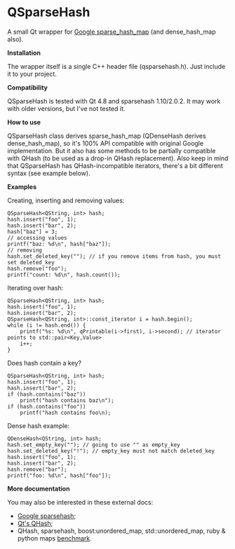 QSparseHash
===========

A small Qt wrapper for [Google sparse_hash_map](https://code.google.com/p/sparsehash/) (and dense_hash_map also).

**Installation**

The wrapper itself is a single C++ header file (qsparsehash.h). Just include it to your project.

**Compatibility**

QSparseHash is tested with Qt 4.8 and sparsehash 1.10/2.0.2. It may work with older versions, but I've not tested it.

**How to use**

QSparseHash class derives sparse_hash_map (QDenseHash derives dense_hash_map), so it's 100% API compatible with original Google implementation. But it also has some methods to be partially compatible with QHash (to be used as a drop-in QHash replacement). Also keep in mind that QSparseHash has QHash-incompatible iterators, there's a bit different syntax (see example below).

**Examples**

Creating, inserting and removing values:

    QSparseHash<QString, int> hash;
    hash.insert("foo", 1);
    hash.insert("bar", 2);
    hash["baz"] = 3;
    // accessing values
    printf("baz: %d\n", hash["baz"]);
    // removing
    hash.set_deleted_key(""); // if you remove items from hash, you must set deleted_key
    hash.remove("foo");
    printf("count: %d\n", hash.count());
    
Iterating over hash:

    QSparseHash<QString, int> hash;
    hash.insert("foo", 1);
    hash.insert("bar", 2);
    QSparseHash<QString, int>::const_iterator i = hash.begin();
    while (i != hash.end()) {
        printf("%s: %d\n", qPrintable(i->first), i->second); // iterator points to std::pair<Key,Value>
        i++;
    }
    
Does hash contain a key?

    QSparseHash<QString, int> hash;
    hash.insert("foo", 1);
    hash.insert("bar", 2);
    if (hash.contains("baz"))
        printf("hash contains baz\n");
    if (hash.contains("foo"))
        printf("hash contains foo\n);
        
Dense hash example:

    QDenseHash<QString, int> hash; 
    hash.set_empty_key(""); // going to use "" as empty_key
    hash.set_deleted_key("!"); // empty_key must not match deleted_key
    hash.insert("foo", 1);
    hash.insert("bar", 2);
    hash.remove("bar");
    printf("foo: %d\n", hash["foo"]);
        
**More documentation**

You may also be interested in these external docs:
* [Google sparsehash](http://sparsehash.googlecode.com/svn/trunk/doc/index.html);
* [Qt's QHash](http://qt-project.org/doc/qt-4.8/qhash.html);
* QHash, sparsehash, boost:unordered_map, std::unordered_map, ruby & python maps [benchmark](http://blog.aggregateknowledge.com/2011/11/27/big-memory-part-3-5-google-sparsehash/).
